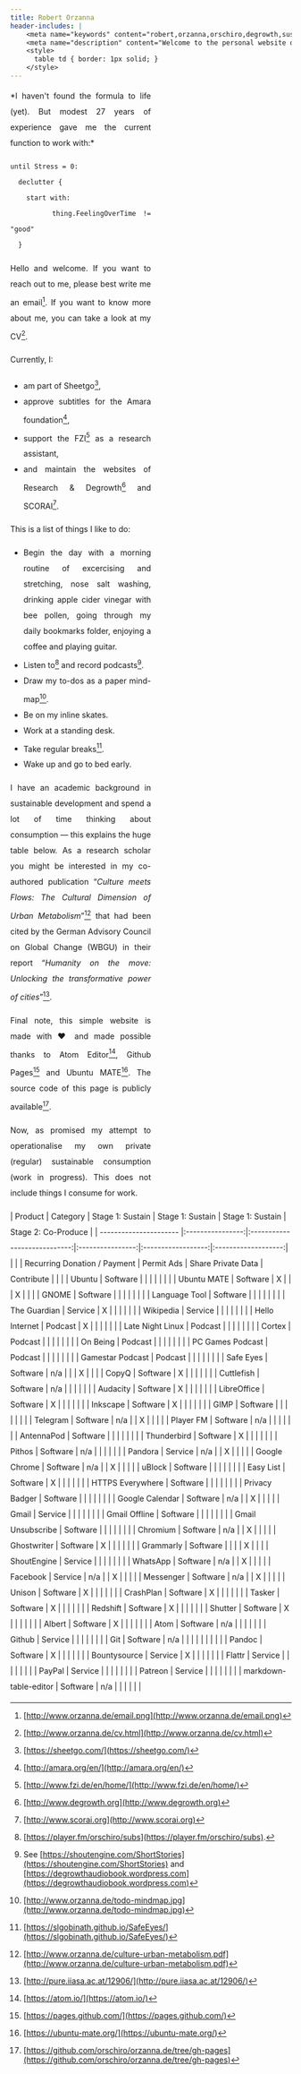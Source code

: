 ```yaml
---
title: Robert Orzanna
header-includes: |
    <meta name="keywords" content="robert,orzanna,orschiro,degrowth,sustainable consumption,minimalism,postwachstum,linux,ubuntu,open-source" />
    <meta name="description" content="Welcome to the personal website of Robert Orzanna." />
    <style>
      table td { border: 1px solid; }
    </style>
---
```


<div style="width: 50%; text-align: justify; line-height: 200%;">
*I haven't found the formula to life (yet). But modest 27 years of experience gave me the current function to work with:*

```
until Stress = 0:
  declutter {
    start with:
      thing.FeelingOverTime != "good"
  }
```

Hello and welcome. If you want to reach out to me, please best write me an email[^email]. If you want to know more about me, you can take a look at my CV[^CV].

Currently, I:

- am part of Sheetgo[^1],
- approve subtitles for the Amara foundation[^3],
- support the FZI[^4] as a research assistant,
- and maintain the websites of Research & Degrowth[^degrowth] and SCORAI[^scorai].

This is a list of things I like to do:

- Begin the day with a morning routine of excercising and stretching, nose salt washing, drinking apple cider vinegar with bee pollen, going through my daily bookmarks folder, enjoying a coffee and playing guitar.
- Listen to[^podcast] and record podcasts[^myPodcasts].
- Draw my to-dos as a paper mind-map[^mindmap].
- Be on my inline skates.
- Work at a standing desk.
- Take regular breaks[^safeeyes].
- Wake up and go to bed early.

I have an academic background in sustainable development and spend a lot of time thinking about consumption — this explains the huge table below. As a research scholar you might be interested in my co-authored publication “*Culture meets Flows: The Cultural Dimension of
Urban Metabolism*”[^CulturemeetsFlows] that had been cited by the German Advisory Council on
Global Change (WBGU) in their report “*Humanity on the move: Unlocking the transformative power of cities*”[^Humanityonthemove].

Final note, this simple website is made with ♥ and made possible thanks to Atom Editor[^atom], Github Pages[^githubpages] and Ubuntu MATE[^MATE]. The source code of this page is publicly available[^source].

Now, as promised my attempt to operationalise my own private (regular) sustainable consumption (work in progress).
This does not include things I consume for work.
</div>
<div style="line-height: 200%;">
|        Product         |     Category     |       Stage 1: Sustain       | Stage 1: Sustain |  Stage 1: Sustain  | Stage 2: Co-Produce |
| ---------------------- |:----------------:|:----------------------------:|:----------------:|:------------------:|:-------------------:|
|                        |                  | Recurring Donation / Payment |    Permit Ads    | Share Private Data |     Contribute      |                     |     |
| Ubuntu                 |     Software     |                              |                  |                    |                     |                     |     |
| Ubuntu MATE            |     Software     |              X               |                  |                    |          X          |  |     |
| GNOME                  |     Software     |                              |                  |                    |                     |                     |     |
| Language Tool          |     Software     |                              |                  |                    |                     |                     |     |
| The Guardian           |     Service      |              X               |                  |                    |                     |                     |     |
| Wikipedia              |     Service      |                              |                  |                    |                     |                     |     |
| Hello Internet         |     Podcast      |              X               |                  |                    |                     |                     |     |
| Late Night Linux       |     Podcast      |                              |                  |                    |                     |                     |     |
| Cortex                 |     Podcast      |                              |                  |                    |                     |                     |     |
| On Being               |     Podcast      |                              |                  |                    |                     |                     |     |
| PC Games Podcast       |     Podcast      |                              |                  |                    |                     |                     |     |
| Gamestar Podcast       |     Podcast      |                              |                  |                    |                     |                     |     |
| Safe Eyes              |     Software     |             n/a              |                  |                    |          X          |                     |     |
| CopyQ                  |     Software     |              X               |                  |                    |                     |                     |     |
| Cuttlefish             |     Software     |             n/a              |                  |                    |                     |                     |     |
| Audacity               |     Software     |              X               |                  |                    |                     |                     |     |
| LibreOffice            |     Software     |              X               |                  |                    |                     |                     |     |
| Inkscape               |     Software     |              X               |                  |                    |                     |                     |     |
| GIMP                   |     Software     |                              |                  |                    |                     |                     |     |
| Telegram               |     Software     |             n/a              |                  |         X          |                     |                     |     |
| Player FM              |     Software     |             n/a              |                  |                    |                     |                     |     |
| AntennaPod             |     Software     |                              |                  |                    |                     |                     |     |
| Thunderbird            |     Software     |              X               |                  |                    |                     |                     |     |
| Pithos                 |     Software     |             n/a              |                  |                    |                     |                     |     |
| Pandora                |     Service      |             n/a              |                  |         X          |                     |                     |     |
| Google Chrome          |     Software     |             n/a              |                  |         X          |                     |                     |     |
| uBlock                 |     Software     |                              |                  |                    |                     |                     |     |
| Easy List              |     Software     |              X               |                  |                    |                     |                     |     |
| HTTPS Everywhere       |     Software     |                              |                  |                    |                     |                     |     |
| Privacy Badger         |     Software     |                              |                  |                    |                     |                     |     |
| Google Calendar        |     Software     |             n/a              |                  |         X          |                     |                     |     |
| Gmail                  |     Service      |                              |                  |                    |                     |                     |     |
| Gmail Offline          |     Software     |                              |                  |                    |                     |                     |     |
| Gmail Unsubscribe            | Software                 |                              |                  |                    |                     |                     |     |
| Chromium               |     Software     |             n/a              |                  |         X          |                     |                     |     |
| Ghostwriter            |     Software     |              X               |                  |                    |                     |                     |     |
| Grammarly              |     Software     |                              |                  |                    |          X          |                    |     |
| ShoutEngine            |     Service      |                              |                  |                    |                     |                     |     |
| WhatsApp               |     Software     |             n/a              |                  |         X          |                     |                     |     |
| Facebook               |     Service      |             n/a              |                  |         X          |                     |                     |     |
| Messenger              |     Software     |             n/a              |                  |         X          |                     |                     |     |
| Unison                 |     Software     |              X               |                  |                    |                     |                     |     |
| CrashPlan              |     Software     |              X               |                  |                    |                     |                     |     |
| Tasker                 |     Software     |              X               |                  |                    |                     |                     |     |
| Redshift               |     Software     |              X               |                  |                    |                     |                     |     |
| Shutter                |     Software     |              X               |                  |                    |                     |                     |     |
| Albert                 |     Software     |              X               |                  |                    |                     |                     |     |
| Atom                   |     Software     |             n/a              |                  |                    |                     |                     |     |
| Github                 |     Service      |                              |                  |                    |                     |                     |     |
| Git                    |     Software     |             n/a              |                  |                    |                     |                     |     |            |                     |     |
| Pandoc                 |     Software     |              X               |                  |                    |                     |                     |     |
| Bountysource           |     Service      |              X               |                  |                    |                     |                     |     |
| Flattr                 |     Service      |                              |                  |                    |                     |                     |     |
| PayPal                 |     Service      |                              |                  |                    |                     |                     |     |
| Patreon                |     Service      |                              |                  |                    |                     |                     |     |
| markdown-table-editor  |   Software   |             n/a              |                  |                    |                     |                     |     |
</div>

  [^distrowatch]: [https://distrowatch.com/table.php?distribution=ubuntumate](https://distrowatch.com/table.php?distribution=ubuntumate)
  [^source]: [https://github.com/orschiro/orzanna.de/tree/gh-pages](https://github.com/orschiro/orzanna.de/tree/gh-pages)
  [^mindmap]: [http://www.orzanna.de/todo-mindmap.jpg](http://www.orzanna.de/todo-mindmap.jpg)
  [^atom]: [https://atom.io/](https://atom.io/)
  [^githubpages]: [https://pages.github.com/](https://pages.github.com/)
  [^safeeyes]: [https://slgobinath.github.io/SafeEyes/](https://slgobinath.github.io/SafeEyes/)
  [^email]: [http://www.orzanna.de/email.png](http://www.orzanna.de/email.png)
  [^degrowth]: [http://www.degrowth.org](http://www.degrowth.org)
  [^scorai]: [http://www.scorai.org](http://www.scorai.org)
  [^CV]: [http://www.orzanna.de/cv.html](http://www.orzanna.de/cv.html)
  [^podcast]: [https://player.fm/orschiro/subs](https://player.fm/orschiro/subs).
  [^CulturemeetsFlows]: [http://www.orzanna.de/culture-urban-metabolism.pdf](http://www.orzanna.de/culture-urban-metabolism.pdf)
  [^Humanityonthemove]: [http://pure.iiasa.ac.at/12906/](http://pure.iiasa.ac.at/12906/)
  [^1]: [https://sheetgo.com/](https://sheetgo.com/)
  [^3]: [http://amara.org/en/](http://amara.org/en/)
  [^4]: [http://www.fzi.de/en/home/](http://www.fzi.de/en/home/)
  [^5]: [https://medium.com/orschiro/life-7091c41a9566#.2waqlqylq](https://medium.com/orschiro/life-7091c41a9566#.2waqlqylq)
  [^MATE]: [https://ubuntu-mate.org/](https://ubuntu-mate.org/)
  [^myPodcasts]: See [https://shoutengine.com/ShortStories](https://shoutengine.com/ShortStories) and [https://degrowthaudiobook.wordpress.com](https://degrowthaudiobook.wordpress.com)


[^4.5]: [https://www.producthunt.com/posts/sibbel](https://www.producthunt.com/posts/sibbel)


[^UbuntuMateForum]: [https://ubuntu-mate.community/users/orschiro/summary](https://ubuntu-mate.community/users/orschiro/summary)
